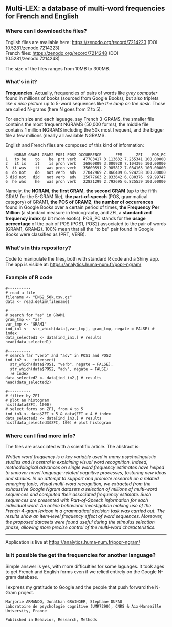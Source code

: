 ## **Multi-LEX**: a database of multi-word frequencies for French and English<br>



### Where can I download the files?
English files are available here: https://zenodo.org/record/7214223 (DOI 10.5281/zenodo.7214223)<br>
French files: https://zenodo.org/record/7214248 (DOI 10.5281/zenodo.7214248)

The size of the files ranges from 10MB to 300MB. 


### What's in it?
**Frequencies**. Actually, frequencies of pairs of words like *grey computer* found in millions of books (sourced from Google Books), but also triplets like *a nice picture* up to 5-word sequences like *the lamp on the desk*. Those are called N-grams (here N goes from 2 to 5).

For each size and each laguage, say French 3-GRAMS, the smaller file contains the most frequent NGRAMS (50,000 forms), the middle file contains 1 million NGRAMS including the 50k most frequent, and the bigger file a few millions (nearly all available NGRAMS.

English and French files are composed of this kind of information:

```
    NGRAM GRAM1 GRAM2 POS1 POS2 OCCURRENCE      FPM      ZFI    POS_PC
1   to be    to    be  prt verb   47783417 3.113632 7.255341 100.00000
2   it is    it    is pron verb   36860809 3.000920 7.104395 100.00000
3  it was    it   was pron verb   35600591 2.985812 7.084163 100.00000
4  do not    do   not verb  adv   27042969 2.866409 6.924258 100.00000
5 did not   did   not verb  adv   25077663 2.833642 6.880376  99.99747
6  he was    he   was pron verb   22821299 2.792695 6.825539 100.00000
```

Namely, the **NGRAM**, **the first GRAM**, **the second GRAM** (up to the fifth GRAM for the 5-GRAM file), **the part-of-speech** (POS, grammatical category) of GRAM1, **the POS of GRAM2**, **the number of occurrences** found in Google Books over a certain period of times, **the Frequency Per Million** (a standard measure in lexicography, and ZFI, a **standardized frequency index** (a bit more exotic). POS_PC stands for the **usage percentage** of the pair of POS (POS1, POS2) associated to the pair of words (GRAM1, GRAM2). 100% mean that all the "to be" pair found in Google Books were classified as (PRT, VERB).

### What's in this repository?
Code to manipulate the files, both with standard R code and a Shiny app.
The app is visible at:
https://analytics.huma-num.fr/popr-ngram/

### Example of R code
```
#----------
# read a file
filename <- "ENG2_50k.csv.gz"
data <- read.delim(filename)

#----------
# search for "as" in GRAM1
gram_tmp <- "as"
var_tmp <- "GRAM1"
ind_in1 <-  str_which(data[,var_tmp], gram_tmp, negate = FALSE) # index
data_selected1 <- data[ind_in1,] # results
head(data_selected1)

#----------
# search far "verb" and "adv" in POS1 and POS2
ind_in2 <-  intersect(
  str_which(data$POS1, "verb", negate = FALSE),
  str_which(data$POS2, "adv", negate = FALSE)
  )# index
data_selected2 <- data[ind_in2,] # results
head(data_selected2)

#----------
# filter by ZFI
# plot an histogram
hist(data$ZFI, 1000)
# select forms on ZFI, from 4 to 5
ind_in3 <- data$ZFI < 5 & data$ZFI > 4 # index
data_selected3 <- data[ind_in3,] # results
hist(data_selected3$ZFI, 100) # plot histogram
```

### Where  can I find more info?

The files are associated with a scientific article. 
The abstract is:

*Written word frequency is a key variable used in many psycholinguistic studies and is central in explaining visual word recognition. Indeed, methodological advances on single word frequency estimates have helped to uncover novel language-related cognitive processes, fostering new ideas and studies. In an attempt to support and promote research on a related emerging topic, visual multi-word recognition, we extracted from the exhaustive Google Ngram datasets a selection of millions of multi-word sequences and computed their associated frequency estimate. Such sequences are presented with Part-of-Speech information for each individual word. An online behavioral investigation making use of the French 4-gram lexicon in a grammatical decision task was carried out. The results show an item-level frequency effect of word sequences. Moreover, the proposed datasets were found useful during the stimulus selection phase, allowing more precise control of the multi-word characteristics.*

---

Application is live at https://analytics.huma-num.fr/popr-ngram/

### Is it possible the get the frequencies for another language?

Simple answer is yes, with more difficulties for some laguages. It took ages to get French and English forms even if we relied entirely on the Google N-gram database.

I express my gratitude to Google and the people that push forward the N-Gram project.


```
Marjorie ARMANDO, Jonathan GRAINGER, Stephane DUFAU
Laboratoire de psychologie cognitive (UMR7290), CNRS & Aix-Marseille University, France

Published in Behavior, Research, Methods
```
